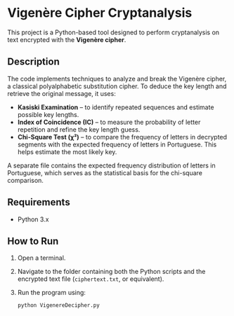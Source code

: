 # Vigenère Cipher Cryptanalysis

This project is a Python-based tool designed to perform cryptanalysis on text encrypted with the **Vigenère cipher**.

## Description

The code implements techniques to analyze and break the Vigenère cipher, a classical polyalphabetic substitution cipher. To deduce the key length and retrieve the original message, it uses:

- **Kasiski Examination** – to identify repeated sequences and estimate possible key lengths.
- **Index of Coincidence (IC)** – to measure the probability of letter repetition and refine the key length guess.
- **Chi-Square Test (χ²)** – to compare the frequency of letters in decrypted segments with the expected frequency of letters in Portuguese. This helps estimate the most likely key.

A separate file contains the expected frequency distribution of letters in Portuguese, which serves as the statistical basis for the chi-square comparison.

## Requirements

- Python 3.x

## How to Run

1. Open a terminal.
2. Navigate to the folder containing both the Python scripts and the encrypted text file (`ciphertext.txt`, or equivalent).
3. Run the program using:

   ```bash
   python VigenereDecipher.py
